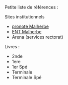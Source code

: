 Petite liste de références :

Sites institutionnels
- [pronote Malherbe](https://0140013n.index-education.net/pronote/?login=true)
- [ENT Malherbe](https://ent.l-educdenormandie.fr/auth/login#/)
- Arena (services rectorat)

Livres :
- 2nde
- 1ere
- 1er Spé
- Terminale
- Terminale Spé
